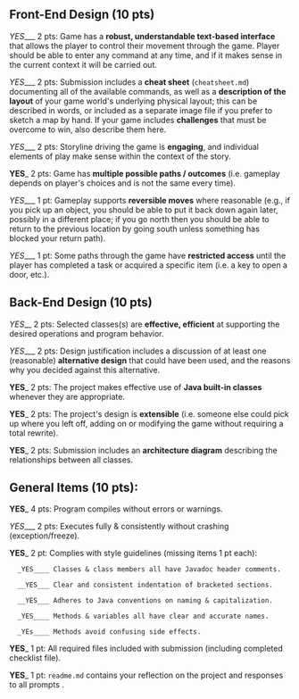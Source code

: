 ## Front-End Design (10 pts)

_YES____ 2 pts: Game has a **robust, understandable text-based interface** that allows the player to control their movement through the game.  Player should be able to enter any command at any time, and if it makes sense in the current context it will be carried out.

_YES____ 2 pts: Submission includes a **cheat sheet** (`cheatsheet.md`) documenting all of the available commands, as well as a **description of the layout** of your game world's underlying physical layout; this can be described in words, or included as a separate image file if you prefer to sketch a map by hand.  If your game includes **challenges** that must be overcome to win, also describe them here.

_YES____ 2 pts: Storyline driving the game is **engaging**, and individual elements of play make sense within the context of the story.

__YES___ 2 pts: Game has **multiple possible paths / outcomes** (i.e. gameplay depends on player's choices and is not the same every time).

_YES____ 1 pt: Gameplay supports **reversible moves** where reasonable (e.g., if you pick up an object, you should be able to put it back down again later, possibly in a different place; if you go north then you should be able to return to the previous location by going south unless something has blocked your return path).

_YES____ 1 pt: Some paths through the game have **restricted access** until the player has completed a task or acquired a specific item (i.e. a key to open a door, etc.).


## Back-End Design (10 pts)

_YES___ 2 pts: Selected classes(s) are **effective, efficient** at supporting the desired operations and program behavior.

_YES____ 2 pts: Design justification includes a discussion of at least one (reasonable) **alternative design** that could have been used, and the reasons why you decided against this alternative.

__YES___ 2 pts: The project makes effective use of **Java built-in classes** whenever they are appropriate.

__YES___ 2 pts: The project's design is **extensible** (i.e. someone else could pick up where you left off, adding on or modifying the game without requiring a total rewrite).

__YES___ 2 pts: Submission includes an **architecture diagram** describing the relationships between all classes.


## General Items (10 pts):
__YES___ 4 pts: Program compiles without errors or warnings.

_YES____ 2 pts: Executes fully & consistently without crashing (exception/freeze).

__YES___ 2 pt: Complies with style guidelines (missing items 1 pt each):

      _YES____ Classes & class members all have Javadoc header comments.

      __YES___ Clear and consistent indentation of bracketed sections.

      __YES___ Adheres to Java conventions on naming & capitalization.

      _YES____ Methods & variables all have clear and accurate names.

      _YEs____ Methods avoid confusing side effects.

__YES___ 1 pt: All required files included with submission (including completed checklist file).

__YES___ 1 pt: `readme.md` contains your reflection on the project and responses to all prompts .
